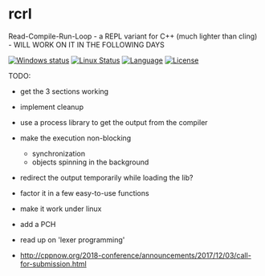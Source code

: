 # rcrl
Read-Compile-Run-Loop - a REPL variant for C++ (much lighter than cling) - WILL WORK ON IT IN THE FOLLOWING DAYS

[![Windows status](https://ci.appveyor.com/api/projects/status/fp0sqit57eorgswb/branch/master?svg=true)](https://ci.appveyor.com/project/onqtam/rcrl/branch/master)
[![Linux Status](https://travis-ci.org/onqtam/rcrl.svg?branch=master)](https://travis-ci.org/onqtam/rcrl)
[![Language](https://img.shields.io/badge/language-C++-blue.svg)](https://isocpp.org/)
[![License](http://img.shields.io/badge/license-MIT-blue.svg)](http://opensource.org/licenses/MIT)

TODO:

- get the 3 sections working
- implement cleanup
- use a process library to get the output from the compiler
- make the execution non-blocking
    - synchronization
    - objects spinning in the background
- redirect the output temporarily while loading the lib?
- factor it in a few easy-to-use functions

- make it work under linux
- add a PCH
- read up on 'lexer programming'
- http://cppnow.org/2018-conference/announcements/2017/12/03/call-for-submission.html
